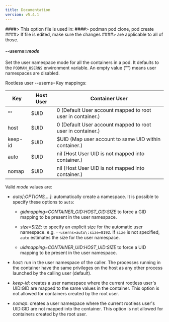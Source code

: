 ```yaml
---
title: Documentation
version: v5.4.1
---
```


####> This option file is used in:
####>   podman pod clone, pod create
####> If file is edited, make sure the changes
####> are applicable to all of those.
#### **--userns**=*mode*

Set the user namespace mode for all the containers in a pod. It defaults to the `PODMAN_USERNS` environment variable. An empty value ("") means user namespaces are disabled.

Rootless user --userns=Key mappings:

Key       | Host User |  Container User
----------|---------------|---------------------
""        |$UID           |0 (Default User account mapped to root user in container.)
host      |$UID           |0 (Default User account mapped to root user in container.)
keep-id   |$UID           |$UID (Map user account to same UID within container.)
auto      |$UID           | nil (Host User UID is not mapped into container.)
nomap     |$UID           | nil (Host User UID is not mapped into container.)

Valid _mode_ values are:

  - *auto[:*_OPTIONS,..._*]*: automatically create a namespace. It is possible to specify these options to `auto`:

    - *gidmapping=*_CONTAINER\_GID\:HOST\_GID\:SIZE_ to force a GID mapping to be present in the user namespace.

    - *size=*_SIZE_: to specify an explicit size for the automatic user namespace. e.g. `--userns=auto\:size=8192`. If `size` is not specified, `auto` estimates the size for the user namespace.

    - *uidmapping=*_CONTAINER\_UID\:HOST\_UID\:SIZE_ to force a UID mapping to be present in the user namespace.

  - *host*: run in the user namespace of the caller. The processes running in the container have the same privileges on the host as any other process launched by the calling user (default).

  - *keep-id*: creates a user namespace where the current rootless user's UID\:GID are mapped to the same values in the container. This option is not allowed for containers created by the root user.

  - *nomap*: creates a user namespace where the current rootless user's UID\:GID are not mapped into the container. This option is not allowed for containers created by the root user.
